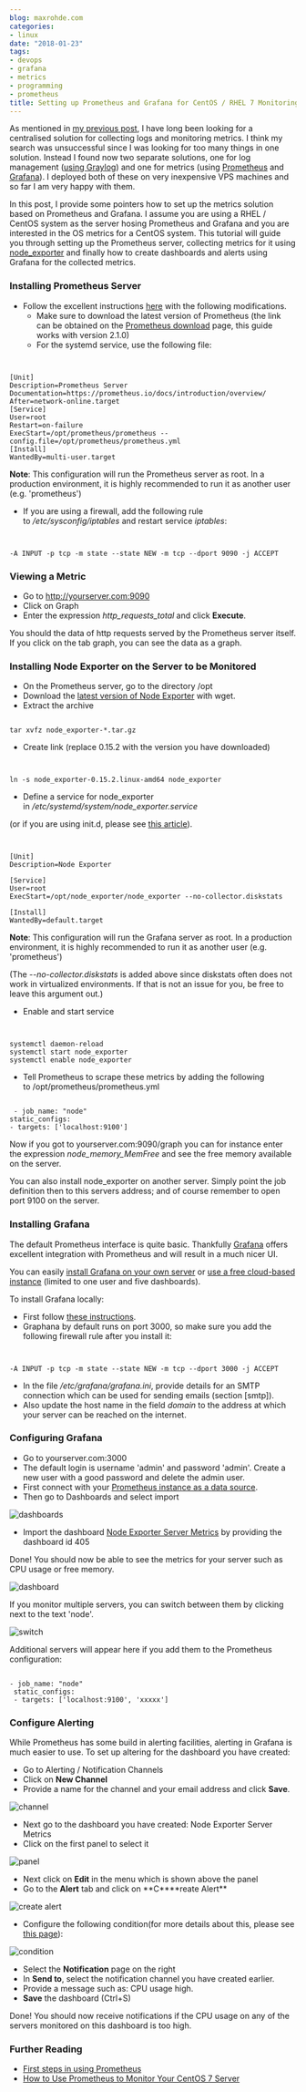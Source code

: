 ```yaml
---
blog: maxrohde.com
categories:
- linux
date: "2018-01-23"
tags:
- devops
- grafana
- metrics
- programming
- prometheus
title: Setting up Prometheus and Grafana for CentOS / RHEL 7 Monitoring
---
```


As mentioned in [my previous post](https://maxrohde.com/2018/01/23/setting-up-graylog-server/), I have long been looking for a centralised solution for collecting logs and monitoring metrics. I think my search was unsuccessful since I was looking for too many things in one solution. Instead I found now two separate solutions, one for log management ([using Graylog](https://maxrohde.com/2018/01/23/setting-up-graylog-server/)) and one for metrics (using [Prometheus](https://prometheus.io/) and [Grafana](https://grafana.com/)). I deployed both of these on very inexpensive VPS machines and so far I am very happy with them.

In this post, I provide some pointers how to set up the metrics solution based on Prometheus and Grafana. I assume you are using a RHEL / CentOS system as the server hosing Prometheus and Grafana and you are interested in the OS metrics for a CentOS system. This tutorial will guide you through setting up the Prometheus server, collecting metrics for it using [node_exporter](https://github.com/prometheus/node_exporter) and finally how to create dashboards and alerts using Grafana for the collected metrics.

### Installing Prometheus Server

- Follow the excellent instructions [here](https://www.enigma14.eu/martin/blog/2017/09/20/prometheus-installation-on-centos-7/) with the following modifications.
  - Make sure to download the latest version of Prometheus (the link can be obtained on the [Prometheus download](https://prometheus.io/download/) page, this guide works with version 2.1.0)
  - For the systemd service, use the following file:

```


[Unit]
Description=Prometheus Server
Documentation=https://prometheus.io/docs/introduction/overview/
After=network-online.target
[Service]
User=root
Restart=on-failure
ExecStart=/opt/prometheus/prometheus --config.file=/opt/prometheus/prometheus.yml
[Install]
WantedBy=multi-user.target

```

**Note**: This configuration will run the Prometheus server as root. In a production environment, it is highly recommended to run it as another user (e.g. 'prometheus')

- If you are using a firewall, add the following rule to */etc/sysconfig/iptables* and restart service _iptables_:

```


-A INPUT -p tcp -m state --state NEW -m tcp --dport 9090 -j ACCEPT

```

### Viewing a Metric

- Go to http://yourserver.com:9090
- Click on Graph
- Enter the expression *http_requests_total* and click **Execute**.

You should the data of http requests served by the Prometheus server itself. If you click on the tab graph, you can see the data as a graph.

### Installing Node Exporter on the Server to be Monitored

- On the Prometheus server, go to the directory /opt
- Download the [latest version of Node Exporter](https://prometheus.io/download/#node_exporter) with wget.
- Extract the archive

```

tar xvfz node_exporter-*.tar.gz
```

- Create link (replace 0.15.2 with the version you have downloaded)

```


ln -s node_exporter-0.15.2.linux-amd64 node_exporter

```

- Define a service for node_exporter in */etc/systemd/system/node_exporter.service*

(or if you are using init.d, please see [this article](http://maxrohde.com/2018/02/01/configuring-an-initd-service-for-node_exporter/)).

```


[Unit]
Description=Node Exporter

[Service]
User=root
ExecStart=/opt/node_exporter/node_exporter --no-collector.diskstats

[Install]
WantedBy=default.target

```

**Note**: This configuration will run the Grafana server as root. In a production environment, it is highly recommended to run it as another user (e.g. 'prometheus')

(The *\--no-collector.diskstats* is added above since diskstats often does not work in virtualized environments. If that is not an issue for you, be free to leave this argument out.)

- Enable and start service

```


systemctl daemon-reload
systemctl start node_exporter
systemctl enable node_exporter

```

- Tell Prometheus to scrape these metrics by adding the following to /opt/prometheus/prometheus.yml

```

 - job_name: "node"
static_configs:
- targets: ['localhost:9100']
```

Now if you got to yourserver.com:9090/graph you can for instance enter the expression *node_memory_MemFree* and see the free memory available on the server.

You can also install node_exporter on another server. Simply point the job definition then to this servers address; and of course remember to open port 9100 on the server.

### Installing Grafana

The default Prometheus interface is quite basic. Thankfully [Grafana](https://prometheus.io/docs/visualization/grafana/) offers excellent integration with Prometheus and will result in a much nicer UI.

You can easily [install Grafana on your own server](http://docs.grafana.org/installation/rpm/#on-centos-fedora-redhat) or [use a free cloud-based instance](https://grafana.com/get) (limited to one user and five dashboards).

To install Grafana locally:

- First follow [these instructions](http://docs.grafana.org/installation/rpm/#on-centos-fedora-redhat).
- Graphana by default runs on port 3000, so make sure you add the following firewall rule after you install it:

```


-A INPUT -p tcp -m state --state NEW -m tcp --dport 3000 -j ACCEPT

```

- In the file */etc/grafana/grafana.ini*, provide details for an SMTP connection which can be used for sending emails (section \[smtp\]).
- Also update the host name in the field _domain_ to the address at which your server can be reached on the internet.

### Configuring Grafana

- Go to yourserver.com:3000
- The default login is username 'admin' and password 'admin'. Create a new user with a good password and delete the admin user.
- First connect with your [Prometheus instance as a data source](https://prometheus.io/docs/visualization/grafana/#creating-a-prometheus-data-source).
- Then go to Dashboards and select import

![dashboards](images/dashboards.png)

- Import the dashboard [Node Exporter Server Metrics](https://grafana.com/dashboards/405) by providing the dashboard id 405

Done! You should now be able to see the metrics for your server such as CPU usage or free memory.

![dashboard](images/dashboard.png)

If you monitor multiple servers, you can switch between them by clicking next to the text 'node'.

![switch](images/switch.png)

Additional servers will appear here if you add them to the Prometheus configuration:

```

- job_name: "node"
 static_configs:
 - targets: ['localhost:9100', 'xxxxx']
```

### Configure Alerting

While Prometheus has some build in alerting facilities, alerting in Grafana is much easier to use. To set up altering for the dashboard you have created:

- Go to Alerting / Notification Channels
- Click on **New Channel**
- Provide a name for the channel and your email address and click **Save**.

![channel](images/channel.png)

- Next go to the dashboard you have created: Node Exporter Server Metrics
- Click on the first panel to select it

![panel](images/panel.png)

- Next click on **Edit** in the menu which is shown above the panel
- Go to the **Alert** tab and click on **C\*\***reate Alert\*\*

![create alert](images/create-alert.png)

- Configure the following condition(for more details about this, please see [this page](http://docs.grafana.org/alerting/rules/)):

![condition](images/condition.png)

- Select the **Notification** page on the right
- In **Send to**, select the notification channel you have created earlier.
- Provide a message such as: CPU usage high.
- **Save** the dashboard (Ctrl+S)

Done! You should now receive notifications if the CPU usage on any of the servers monitored on this dashboard is too high.

### Further Reading

- [First steps in using Prometheus](https://prometheus.io/docs/introduction/first_steps/)
- [How to Use Prometheus to Monitor Your CentOS 7 Server](https://www.digitalocean.com/community/tutorials/how-to-use-prometheus-to-monitor-your-centos-7-server)

